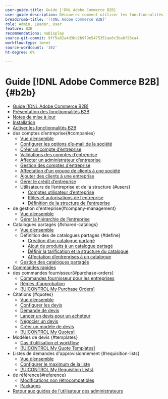 ```yaml
---
user-guide-title: Guide [!DNL Adobe Commerce B2B]
user-guide-description: Découvrez comment utiliser les fonctionnalités B2B intégrées disponibles pour Adobe Commerce,
breadcrumb-title: '[!DNL Adobe Commerce B2B]'
role: Admin, Leader, User
feature: B2B
recommendations: noDisplay
source-git-commit: 9ff5a82a4d3bd2b979e5475351ae6c3babf26ca4
workflow-type: tm+mt
source-wordcount: '162'
ht-degree: 6%

---
```



# Guide [!DNL Adobe Commerce B2B] {#b2b}

+ [Guide [!DNL Adobe Commerce B2B]](guide-overview.md)
+ [Présentation des fonctionnalités B2B](introduction.md)
+ [Notes de mise à jour](release-notes.md)
+ [Installation](install.md)
+ [Activer les fonctionnalités B2B](enable-basic-features.md)
+ des comptes d’entreprise{#companies}
   + [Vue d’ensemble](account-companies.md)
   + [Configurer les options d’e-mail de la société](email-company-configuration.md)
   + [Créer un compte d’entreprise](account-company-create.md)
   + [Validations des comptes d’entreprise](account-company-approve.md)
   + [Affecter un administrateur d’entreprise](account-company-admin.md)
   + [Gestion des comptes d’entreprise](account-company-manage.md)
   + [Affectation d&#39;un groupe de clients à une société](account-company-customer-group.md)
   + [Ajouter des clients à une entreprise](customer-assign-company.md)
   + [Gérer le crédit d’entreprise](credit-company.md)
   + Utilisateurs de l’entreprise et de la structure {#users}
      + [Comptes utilisateur d’entreprise](account-company-users.md)
      + [Rôles et autorisations de l’entreprise](account-company-roles-permissions.md)
      + [Définition de la structure de l’entreprise](account-company-structure.md)
+ de gestion d&#39;entreprise{#company-management}
   + [Vue d’ensemble](manage-companies.md)
   + [Gérer la hiérarchie de l’entreprise](manage-company-hierarchy.md)
+ Catalogues partagés {#shared-catalogs}
   + [Vue d’ensemble](catalog-shared.md)
   + Définition des de catalogues partagés {#define}
      + [Création d’un catalogue partagé](catalog-shared-create.md)
      + [Ajout de produits à un catalogue partagé](catalog-shared-product-add.md)
      + [Définir la tarification et la structure du catalogue](catalog-shared-pricing-structure.md)
      + [Affectation d’entreprises à un catalogue](catalog-shared-assign-companies.md)
   + [Gestion des catalogues partagés](catalog-shared-manage.md)
+ [Commandes rapides](quick-order.md)
+ des commandes fournisseur{#purchase-orders}
   + [Commandes fournisseur pour les entreprises](purchase-order-flow.md)
   + [Règles d&#39;approbation](account-dashboard-approval-rules.md)
   + [[!UICONTROL My Purchase Orders]](account-dashboard-my-purchase-orders.md)
+ Citations {#quotes}
   + [Vue d’ensemble](quotes.md)
   + [Configurer les devis](configure-quotes.md)
   + [Demande de devis](quote-request.md)
   + [Lancer un devis pour un acheteur](sales-rep-initiates-quote.md)
   + [Négocier un devis](quote-price-negotiation.md)
   + [Créer un modèle de devis](quote-templates.md)
   + [[!UICONTROL My Quotes]](account-dashboard-my-quotes.md)
+ Modèles de devis {#templates}
   + [Cas d’utilisation et workflow](quote-templates-overview.md)
   + [[!UICONTROL My Quote Templates]](account-dashboard-my-quote-templates.md)
+ Listes de demandes d&#39;approvisionnement {#requisition-lists}
   + [Vue d’ensemble](requisition-lists.md)
   + [Configurer le maximum de la liste](configure-requisition-lists.md)
   + [[!UICONTROL My Requisition Lists]](account-dashboard-requisition-lists-manage.md)
+ de référence{#reference}
   + [Modifications non rétrocompatibles](backward-incompatible-changes.md)
   + [Packages](packages.md)
+ [Retour aux guides de l’utilisateur des administrateurs](https://experienceleague.adobe.com/fr/docs/commerce-admin/user-guides/home)
